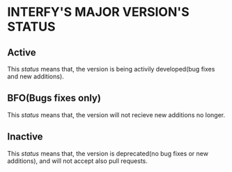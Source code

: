 # INTERFY'S MAJOR VERSION'S STATUS

## Active

This *status* means that, the version is being activily developed(bug fixes and new additions).

## BFO(Bugs fixes only)

This *status* means that, the version will not recieve new additions no longer.

## Inactive

This *status* means that, the version is deprecated(no bug fixes or new additions), and will not accept also pull requests.
